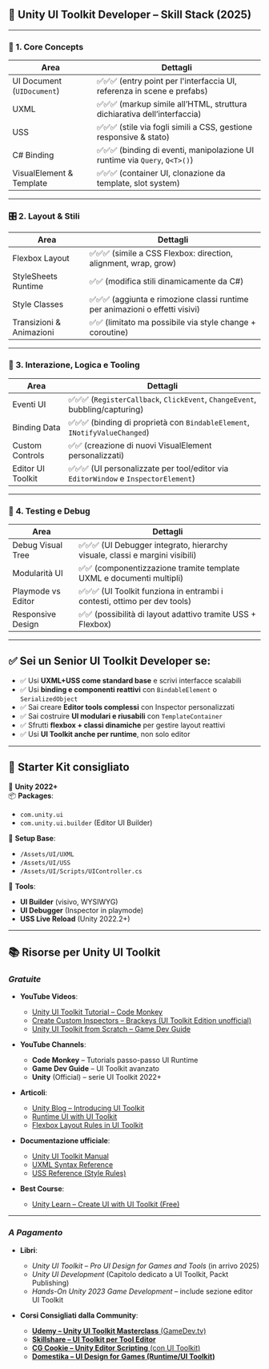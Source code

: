 ## 🧩 Unity UI Toolkit Developer – Skill Stack (2025)

---

### 🧱 1. **Core Concepts**

| Area                       | Dettagli                                                                   |
| -------------------------- | -------------------------------------------------------------------------- |
| UI Document (`UIDocument`) | ✅✅✅ (entry point per l'interfaccia UI, referenza in scene e prefabs)    |
| UXML                       | ✅✅✅ (markup simile all’HTML, struttura dichiarativa dell’interfaccia)   |
| USS                        | ✅✅✅ (stile via fogli simili a CSS, gestione responsive & stato)         |
| C# Binding                 | ✅✅✅ (binding di eventi, manipolazione UI runtime via `Query`, `Q<T>()`) |
| VisualElement & Template   | ✅✅✅ (container UI, clonazione da template, slot system)                 |

---

### 🎛️ 2. **Layout & Stili**

| Area                     | Dettagli                                                                     |
| ------------------------ | ---------------------------------------------------------------------------- |
| Flexbox Layout           | ✅✅✅ (simile a CSS Flexbox: direction, alignment, wrap, grow)              |
| StyleSheets Runtime      | ✅✅ (modifica stili dinamicamente da C#)                                    |
| Style Classes            | ✅✅✅ (aggiunta e rimozione classi runtime per animazioni o effetti visivi) |
| Transizioni & Animazioni | ✅✅ (limitato ma possibile via style change + coroutine)                    |

---

### 🧠 3. **Interazione, Logica e Tooling**

| Area              | Dettagli                                                                           |
| ----------------- | ---------------------------------------------------------------------------------- |
| Eventi UI         | ✅✅✅ (`RegisterCallback`, `ClickEvent`, `ChangeEvent`, bubbling/capturing)       |
| Binding Data      | ✅✅✅ (binding di proprietà con `BindableElement`, `INotifyValueChanged`)         |
| Custom Controls   | ✅✅ (creazione di nuovi VisualElement personalizzati)                             |
| Editor UI Toolkit | ✅✅✅ (UI personalizzate per tool/editor via `EditorWindow` e `InspectorElement`) |

---

### 🧪 4. **Testing e Debug**

| Area               | Dettagli                                                                     |
| ------------------ | ---------------------------------------------------------------------------- |
| Debug Visual Tree  | ✅✅✅ (UI Debugger integrato, hierarchy visuale, classi e margini visibili) |
| Modularità UI      | ✅✅ (componentizzazione tramite template UXML e documenti multipli)         |
| Playmode vs Editor | ✅✅✅ (UI Toolkit funziona in entrambi i contesti, ottimo per dev tools)    |
| Responsive Design  | ✅✅ (possibilità di layout adattivo tramite USS + Flexbox)                  |

---

## ✅ Sei un **Senior UI Toolkit Developer** se:

- ✅ Usi **UXML+USS come standard base** e scrivi interfacce scalabili
- ✅ Usi **binding e componenti reattivi** con `BindableElement` o `SerializedObject`
- ✅ Sai creare **Editor tools complessi** con Inspector personalizzati
- ✅ Sai costruire **UI modulari e riusabili** con `TemplateContainer`
- ✅ Sfrutti **flexbox + classi dinamiche** per gestire layout reattivi
- ✅ Usi **UI Toolkit anche per runtime**, non solo editor

---

## 🚀 Starter Kit consigliato

🧩 **Unity 2022+**  
📦 **Packages**:

- `com.unity.ui`
- `com.unity.ui.builder` (Editor UI Builder)

📁 **Setup Base**:

- `/Assets/UI/UXML`
- `/Assets/UI/USS`
- `/Assets/UI/Scripts/UIController.cs`

🔧 **Tools**:

- **UI Builder** (visivo, WYSIWYG)
- **UI Debugger** (Inspector in playmode)
- **USS Live Reload** (Unity 2022.2+)

---

## 📚 Risorse per Unity UI Toolkit

### _Gratuite_

- **YouTube Videos**:

  - [Unity UI Toolkit Tutorial – Code Monkey](https://www.youtube.com/watch?v=fy8xB5Hsx_Y)
  - [Create Custom Inspectors – Brackeys (UI Toolkit Edition unofficial)](https://www.youtube.com/watch?v=QmY5SZGQjW4)
  - [Unity UI Toolkit from Scratch – Game Dev Guide](https://www.youtube.com/watch?v=WUEH1lG5Wj8)

- **YouTube Channels**:

  - **Code Monkey** – Tutorials passo-passo UI Runtime
  - **Game Dev Guide** – UI Toolkit avanzato
  - **Unity** (Official) – serie UI Toolkit 2022+

- **Articoli**:

  - [Unity Blog – Introducing UI Toolkit](https://blog.unity.com/technology/introducing-unitys-new-ui-toolkit)
  - [Runtime UI with UI Toolkit](https://blog.unity.com/technology/using-ui-toolkit-for-runtime-uis)
  - [Flexbox Layout Rules in UI Toolkit](https://docs.unity3d.com/Manual/UIE-USS-Flex.html)

- **Documentazione ufficiale**:

  - [Unity UI Toolkit Manual](https://docs.unity3d.com/Manual/UIElements.html)
  - [UXML Syntax Reference](https://docs.unity3d.com/Manual/UIE-UXML.html)
  - [USS Reference (Style Rules)](https://docs.unity3d.com/Manual/UIE-USS.html)

- **Best Course**:
  - [Unity Learn – Create UI with UI Toolkit (Free)](https://learn.unity.com/project/ui-toolkit)

---

### _A Pagamento_

- **Libri**:

  - _Unity UI Toolkit – Pro UI Design for Games and Tools_ (in arrivo 2025)
  - _Unity UI Development_ (Capitolo dedicato a UI Toolkit, Packt Publishing)
  - _Hands-On Unity 2023 Game Development_ – include sezione editor UI Toolkit

- **Corsi Consigliati dalla Community**:
  - [**Udemy – Unity UI Toolkit Masterclass** (GameDev.tv)](https://www.udemy.com/course/unity-ui-toolkit/)
  - [**Skillshare – UI Toolkit per Tool Editor**](https://www.skillshare.com/en/browse/unity-ui-toolkit)
  - [**CG Cookie – Unity Editor Scripting** (con UI Toolkit)](https://cgcookie.com/course/unity-editor-scripting)
  - [**Domestika – UI Design for Games (Runtime/UI Toolkit)**](https://www.domestika.org/en/courses/)
